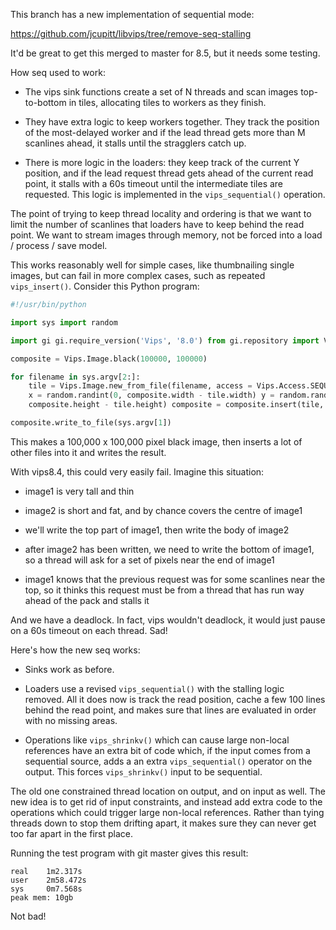 This branch has a new implementation of sequential mode:

https://github.com/jcupitt/libvips/tree/remove-seq-stalling

It'd be great to get this merged to master for 8.5, but it needs some testing.

How seq used to work:

* The vips sink functions create a set of N threads and scan images
top-to-bottom in tiles, allocating tiles to workers as they finish.

* They have extra logic to keep workers together. They track the position
of the most-delayed worker and if the lead thread gets more than M scanlines
ahead, it stalls until the stragglers catch up.

* There is more logic in the loaders: they keep track of the current
Y position, and if the lead request thread gets ahead of the current
read point, it stalls with a 60s timeout until the intermediate tiles are
requested. This logic is implemented in the `vips_sequential()` operation.

The point of trying to keep thread locality and ordering is that we want
to limit the number of scanlines that loaders have to keep behind the read
point. We want to stream images through memory, not be forced into a load /
process / save model.

This works reasonably well for simple cases, like thumbnailing single images,
but can fail in more complex cases, such as repeated `vips_insert()`. Consider
this Python program:

```python 
#!/usr/bin/python

import sys import random

import gi gi.require_version('Vips', '8.0') from gi.repository import Vips

composite = Vips.Image.black(100000, 100000)

for filename in sys.argv[2:]:
    tile = Vips.Image.new_from_file(filename, access = Vips.Access.SEQUENTIAL)
    x = random.randint(0, composite.width - tile.width) y = random.randint(0,
    composite.height - tile.height) composite = composite.insert(tile, x, y)

composite.write_to_file(sys.argv[1]) 
```

This makes a 100,000 x 100,000 pixel black image, then inserts a lot of
other files into it and writes the result.

With vips8.4, this could very easily fail. Imagine this situation:

* image1 is very tall and thin

* image2 is short and fat, and by chance covers the centre of image1

* we'll write the top part of image1, then write the body of image2

* after image2 has been written, we need to write the bottom of image1,
so a thread will ask for a set of pixels near the end of image1

* image1 knows that the previous request was for some scanlines near the top,
so it thinks this request must be from a thread that has run way ahead of
the pack and stalls it

And we have a deadlock. In fact, vips wouldn't deadlock, it would just
pause on a 60s timeout on each thread. Sad!

Here's how the new seq works:

* Sinks work as before.

* Loaders use a revised `vips_sequential()` with the stalling logic
removed. All it does now is track the read position, cache a few 100 lines
behind the read point, and makes sure that lines are evaluated in order
with no missing areas.

* Operations like `vips_shrinkv()` which can cause large non-local references
have an extra bit of code which, if the input comes from a sequential source,
adds a an extra `vips_sequential()` operator on the output. This forces
`vips_shrinkv()` input to be sequential.

The old one constrained thread location on output, and on input as well. The
new idea is to get rid of input constraints, and instead add extra code
to the operations which could trigger large non-local references. Rather
than tying threads down to stop them drifting apart, it makes sure they
can never get too far apart in the first place.

Running the test program with git master gives this result:

``` 
real    1m2.317s 
user    2m58.472s 
sys     0m7.568s 
peak mem: 10gb 
```

Not bad!
